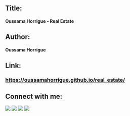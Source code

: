 ## Title:
<h4>Oussama Horrigue - Real Estate</h4>

## Author:
<h4>Oussama Horrigue</h4>

## Link:
<a href="https://oussamahorrigue.github.io/real_estate/" target="_blank"><h3>https://oussamahorrigue.github.io/real_estate/</h3></a>


## Connect with me:
<p align="left">

<a href = "https://www.linkedin.com/in/oussama-horrigue-69624b1b7/"><img src="https://img.icons8.com/fluent/48/000000/linkedin.png"/></a>
<a href = "https://twitter.com/OussamaHorrig"><img src="https://img.icons8.com/fluent/48/000000/twitter.png"/></a>
<a href = "https://www.instagram.com/oussamahorrigue/"><img src="https://img.icons8.com/fluent/48/000000/instagram-new.png"/></a>
<a href = "https://www.facebook.com/oussama.horrigue"><img src="https://img.icons8.com/fluent/48/000000/facebook.png"/></a>

</p>

